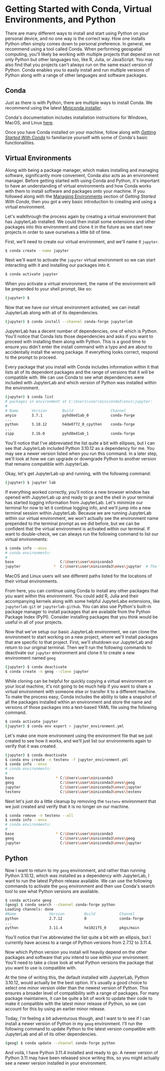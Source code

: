 # Getting Started with Conda, Virtual Environments, and Python

There are many different ways to install and start using Python on your personal device, and no one way is the correct way. How one installs Python often simply comes down to personal preference. In general, we recommend using a tool called Conda. When performing geospatial computing, you'll likely be working with multiple projects that depend on not only Python but other languages too, like R, Julia, or JavaScript. You may also find that you projects can't always run on the same exact version of Python. Conda enables you to easily install and run multiple versions of Python along with a range of other languages and software packages.

## Conda

Just as there is with Python, there are multiple ways to install Conda. We recommend using the latest [Miniconda installer](https://docs.conda.io/en/latest/miniconda.html#latest-miniconda-installer-links).

Conda's documentation includes installation instructions for Windows, MacOS, and Linux [here](https://conda.io/projects/conda/en/stable/user-guide/install/index.html#regular-installation).

Once you have Conda installed on your machine, follow along with _[Getting Started With Conda](https://conda.io/projects/conda/en/stable/user-guide/getting-started.html)_ to familiarize yourself with some of Conda's basic functionalities.

## Virtual Environments

Along with being a package manager, which makes installing and managing software, significantly more convenient, Conda also acts as an environment manager. Before getting started with using Conda and Python, it's important to have an understanding of virtual environments and how Conda works with them to install software and packages onto your machine. If you followed along with the [Managing Environments](https://conda.io/projects/conda/en/stable/user-guide/getting-started.html) section of _Getting Started With Conda_, then you got a very basic introduction to creating and using a virtual environment.

Let's walkthrough the process again by creating a virtual environment that has JupyterLab installed. We could then install some extensions and other packages into this environment and clone it in the future as we start new projects in order to save ourselves a little bit of time.

First, we'll need to create our virtual environment, and we'll name it `jupyter`.

```bash
$ conda create --name jupyter
```

Next we'll want to activate the `jupyter` virtual environment so we can start interacting with it and installing our packages into it.

```bash
$ conda activate jupyter
```

When you activate a virtual environment, the name of the environment will be prepended to your shell prompt, like so:

```bash
(jupyter) $
```

Now that we have our virtual environment activated, we can install JupyterLab along with all of its dependencies.

```bash
(jupyter) $ conda install --channel conda-forge jupyterlab
```

JupyterLab has a decent number of dependencies, one of which is Python. You'll notice that Conda lists those dependencies and asks if you want to proceed with installing them along with Python. This is a good time to ensure you didn't enter the install command with a typo and are about to accidentally install the wrong package. If everything looks correct, respond to the prompt to proceed.

Every package that you install with Conda includes information within it that lists all of its dependent packages and the range of versions that it will be compatible with. We can use Conda to see what dependencies were included with JupyterLab and which version of Python was installed within the environment.

```bash
(jupyter) $ conda list
# packages in environment at C:\Users\user\miniconda3\envs\jupyter:
#
# Name      Version       Build                 Channel
anyio       3.7.1         pyhd8ed1ab_0          conda-forge
...
python      3.10.12       h4de0772_0_cpython    conda-forge
...
zipp        3.16.0        pyhd8ed1ab_1          conda-forge
```

You'll notice that I've abbreviated the list quite a bit with ellipses, but I can see that JupyterLab included Python 3.10.12 as a dependency for me. You may see a newer version listed when you run this command. In a later step, we'll look at how we can upgrade or downgrade Python to another version that remains compatible with JupyterLab.

Okay, let's get JupyterLab up and running, with the following command:

```bash
(jupyter) $ jupyter lab
```

If everything worked correctly, you'll notice a new browser window has opened with JupyterLab up and ready to go and the shell in your terminal has started logging information from JupyterLab. Let's minimize our terminal for now to let it continue logging info, and we'll jump into a new terminal session within JupyterLab. Because we are running JupyterLab within our virtual environment, we won't actually see the environment name prepended to the terminal prompt as we did before, but we can be confident that the virtual environment is activated within our terminal. If want to double-check, we can always run the following command to list our virtual environments:

```bash
$ conda info --envs
# conda environments:
#
base                     C:\Users\user\miniconda3
jupyter               *  C:\Users\user\miniconda3\envs\jupyter  # The * notifies us that 'jupyter' is the currently active environment
```

MacOS and Linux users will see different paths listed for the locations of their virtual environments.

From here, you can continue using Conda to install any other packages that you want within this environment. You could add R, Julia and their accompanying kernels along with some helpful JupyterLabe extensions, like `jupyterlab-git` or `jupyterlab-github`. You can also use Python's built-in package manager to install packages that are available from the Python Package Index (PyPI). Consider installing packages that you think would be useful in all of your projects.

Now that we've setup our basic JupyterLab environment, we can clone the environment to start working on a new project, where we'll install packages that are specific to that project. First, we'll shutdown our JupyterLab and return to our original terminal. Then we'll run the following commands to deactivate our `jupyter` environment and clone it to create a new environment named `geog`

```bash
(jupyter) $ conda deactivate
$ conda create -n geog --clone jupyter
```

While cloning can be helpful for quickly copying a virtual environment on your local machine, it's not going to be much help if you want to share a virtual environment with someone else or transfer it to a different machine. To make the process easy, Conda includes the ability to take a snapshot of all the packages installed within an environment and store the name and versions of those packages into a text-based YAML file using the following command.

```bash
$ conda activate jupyter
(jupyter) $ conda env export > jupyter_environment.yml
```

Let's make one more environment using the environment file that we just created to see how it works, and we'll just list our environments again to verify that it was created.

```bash
(jupyter) $ conda deactivate
$ conda env create -n testenv -f jupyter_environment.yml
$ conda info --envs
# conda environments:
#
base                   * C:\Users\user\miniconda3
geog                     C:\Users\user\miniconda3\envs\geog
jupyter                  C:\Users\user\miniconda3\envs\jupyter
testenv                  C:\Users\user\miniconda3\envs\testenv
```

Next let's just do a little cleanup by removing the `testenv` environment that we just created and verify that it is no longer on our machine.

```bash
$ conda remove -n testenv --all
$ conda info --envs
# conda environments:
#
base                   * C:\Users\user\miniconda3
geog                     C:\Users\user\miniconda3\envs\geog
jupyter                  C:\Users\user\miniconda3\envs\jupyter
```

## Python

Now I want to return to my `geog` environment, and rather than running Python 3.10.12, which was installed as a dependency with JupyterLab, I want to run the latest Python release available. We can use the following commands to activate the `geog` environment and then use Conda's search tool to see what Python versions are available.

```bash
$ conda activate geog
(geog) $ conda search --channel conda-forge python
Loading channels: done
#Name               Version         Build           Channel
python              2.7.12          0               conda-forge
...
python              3.11.4          he1021f5_0      pkgs/main
```

You'll notice that I've abbreviated the list quite a bit with an ellipsis, but I currently have access to a range of Python versions from 2.7.12 to 3.11.4.

Now which Python version you install will heavily depend on the other packages and software that you intend to use within your environment. You'll need to take a close look at what Python versions the package that you want to use is compatible with.

At the time of writing this, the default installed with JupyterLab, Python 3.10.12, would actually be the best option. It's usually a good choice to select one minor version older than the newest version of Python. This ensures a broader level of compatibility with a range of packages. For many package maintainers, it can be quite a bit of work to update their code to make it compatible with the latest minor release of Python, so we can account for this by using an earlier minor release.

Today, I'm feeling a bit adventurous though, and I want to to see if I can install a newer version of Python in my `geog` environment. I'll run the following command to update Python to the latest version compatible with JupyterLab and all of its other dependencies.

```bash
(geog) $ conda update --channel conda-forge python
```

And voilà, I have Python 3.11.4 installed and ready to go. A newer version of Python 3.11 may have been released since writing this, so you might actually see a newer version installed in your environment.

